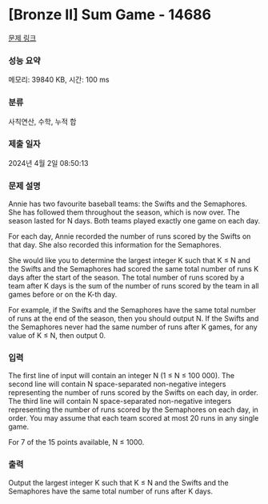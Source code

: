 # [Bronze II] Sum Game - 14686 

[문제 링크](https://www.acmicpc.net/problem/14686) 

### 성능 요약

메모리: 39840 KB, 시간: 100 ms

### 분류

사칙연산, 수학, 누적 합

### 제출 일자

2024년 4월 2일 08:50:13

### 문제 설명

<p>Annie has two favourite baseball teams: the Swifts and the Semaphores. She has followed them throughout the season, which is now over. The season lasted for N days. Both teams played exactly one game on each day.</p>

<p>For each day, Annie recorded the number of runs scored by the Swifts on that day. She also recorded this information for the Semaphores.</p>

<p>She would like you to determine the largest integer K such that K ≤ N and the Swifts and the Semaphores had scored the same total number of runs K days after the start of the season. The total number of runs scored by a team after K days is the sum of the number of runs scored by the team in all games before or on the K-th day.</p>

<p>For example, if the Swifts and the Semaphores have the same total number of runs at the end of the season, then you should output N. If the Swifts and the Semaphores never had the same number of runs after K games, for any value of K ≤ N, then output 0.</p>

### 입력 

 <p>The first line of input will contain an integer N (1 ≤ N ≤ 100 000). The second line will contain N space-separated non-negative integers representing the number of runs scored by the Swifts on each day, in order. The third line will contain N space-separated non-negative integers representing the number of runs scored by the Semaphores on each day, in order. You may assume that each team scored at most 20 runs in any single game.</p>

<p>For 7 of the 15 points available, N ≤ 1000.</p>

### 출력 

 <p>Output the largest integer K such that K ≤ N and the Swifts and the Semaphores have the same total number of runs after K days.</p>


